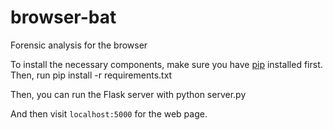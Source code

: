browser-bat
===========

Forensic analysis for the browser

To install the necessary components, make sure you have [pip](http://www.pip-installer.org/en/latest/) installed first.
Then, run
    pip install -r requirements.txt

Then, you can run the Flask server with
    python server.py

And then visit `localhost:5000` for the web page.    
